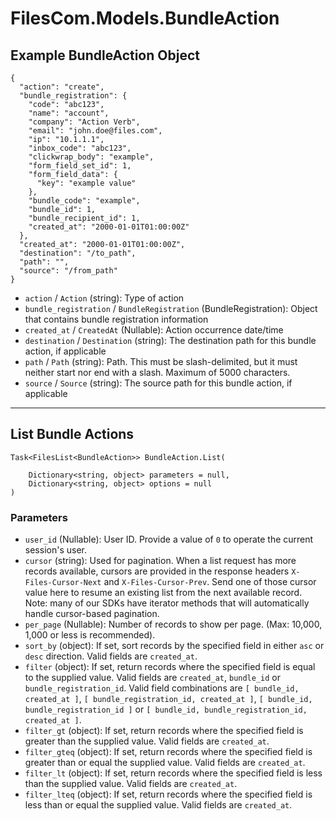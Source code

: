 # FilesCom.Models.BundleAction

## Example BundleAction Object

```
{
  "action": "create",
  "bundle_registration": {
    "code": "abc123",
    "name": "account",
    "company": "Action Verb",
    "email": "john.doe@files.com",
    "ip": "10.1.1.1",
    "inbox_code": "abc123",
    "clickwrap_body": "example",
    "form_field_set_id": 1,
    "form_field_data": {
      "key": "example value"
    },
    "bundle_code": "example",
    "bundle_id": 1,
    "bundle_recipient_id": 1,
    "created_at": "2000-01-01T01:00:00Z"
  },
  "created_at": "2000-01-01T01:00:00Z",
  "destination": "/to_path",
  "path": "",
  "source": "/from_path"
}
```

* `action` / `Action`  (string): Type of action
* `bundle_registration` / `BundleRegistration`  (BundleRegistration): Object that contains bundle registration information
* `created_at` / `CreatedAt`  (Nullable<DateTime>): Action occurrence date/time
* `destination` / `Destination`  (string): The destination path for this bundle action, if applicable
* `path` / `Path`  (string): Path. This must be slash-delimited, but it must neither start nor end with a slash. Maximum of 5000 characters.
* `source` / `Source`  (string): The source path for this bundle action, if applicable


---

## List Bundle Actions

```
Task<FilesList<BundleAction>> BundleAction.List(
    
    Dictionary<string, object> parameters = null,
    Dictionary<string, object> options = null
)
```

### Parameters

* `user_id` (Nullable<Int64>): User ID.  Provide a value of `0` to operate the current session's user.
* `cursor` (string): Used for pagination.  When a list request has more records available, cursors are provided in the response headers `X-Files-Cursor-Next` and `X-Files-Cursor-Prev`.  Send one of those cursor value here to resume an existing list from the next available record.  Note: many of our SDKs have iterator methods that will automatically handle cursor-based pagination.
* `per_page` (Nullable<Int64>): Number of records to show per page.  (Max: 10,000, 1,000 or less is recommended).
* `sort_by` (object): If set, sort records by the specified field in either `asc` or `desc` direction. Valid fields are `created_at`.
* `filter` (object): If set, return records where the specified field is equal to the supplied value. Valid fields are `created_at`, `bundle_id` or `bundle_registration_id`. Valid field combinations are `[ bundle_id, created_at ]`, `[ bundle_registration_id, created_at ]`, `[ bundle_id, bundle_registration_id ]` or `[ bundle_id, bundle_registration_id, created_at ]`.
* `filter_gt` (object): If set, return records where the specified field is greater than the supplied value. Valid fields are `created_at`.
* `filter_gteq` (object): If set, return records where the specified field is greater than or equal the supplied value. Valid fields are `created_at`.
* `filter_lt` (object): If set, return records where the specified field is less than the supplied value. Valid fields are `created_at`.
* `filter_lteq` (object): If set, return records where the specified field is less than or equal the supplied value. Valid fields are `created_at`.
